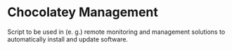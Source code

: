 # Chocolatey Management
Script to be used in (e. g.) remote monitoring and management solutions to automatically install and update software.
